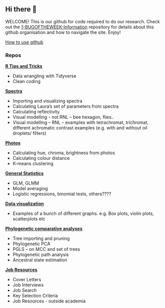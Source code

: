 ## Hi there 👋

WELCOME! This is our github for code required to do our research. Check out the 
[1-BUGOFTHEWEEK-Information](https://github.com/bugoftheweek/1-BUGOFTHEWEEK-Information) repository for 
details about this github organisation and how to navigate the site. Enjoy!

[How to use github](https://luyiwangtw.github.io/BugoftheweekWorkshop/)

### Repos 
  
[**R Tips and Tricks**](https://github.com/bugoftheweek/RTips-and-Tricks)
* Data wrangling with Tidyverse  
* Clean coding  
  
[**Spectra**](https://github.com/bugoftheweek/Spectra)
* Importing and visualizing spectra  
* Calculating Laura’s set of parameters from spectra  
* Calculating reflectivity  
* Visual modelling - not RNL – bee hexagon, flies..   
* Visual modelling – RNL – examples with tetrachromat, trichromat, different achromatic contrast examples (e.g. with and without oil droplets/ filters)  
   
[**Photos**](https://github.com/bugoftheweek/Photos)
* Calculating hue, chroma, brightness from photos  
* Calculating colour distance  
* K-means clustering  
  
[**General Statistics**](https://github.com/bugoftheweek/General-Statistics)
* GLM, GLMM  
* Model averaging  
* Logistic regressions, binomial tests, others????  
  
[**Data visualization**](https://github.com/bugoftheweek/Data-Visualisation)
* Examples of a bunch of different graphs. e.g. Box plots, violin plots, scatterplots etc  
  
[**Phylogenetic comparative analyses**](https://github.com/bugoftheweek/Phylogenetic-Comparative-Analyses)
* Tree importing and pruning  
* Phylogenetic PCA  
* PGLS – on MCC and set of trees  
* Phylogenetic path analysis  
* Ancestral state estimation  

[**Job Resources**](https://github.com/bugoftheweek/Job-Resources)
* Cover Letters
* Job Interviews
* Job Search
* Key Selection Criteria
* Job Resources - outside academia


<!--

**Here are some ideas to get you started:**

🙋‍♀️ A short introduction - what is your organization all about?
🌈 Contribution guidelines - how can the community get involved?
👩‍💻 Useful resources - where can the community find your docs? Is there anything else the community should know?
🍿 Fun facts - what does your team eat for breakfast?
🧙 Remember, you can do mighty things with the power of [Markdown](https://docs.github.com/github/writing-on-github/getting-started-with-writing-and-formatting-on-github/basic-writing-and-formatting-syntax)
-->
